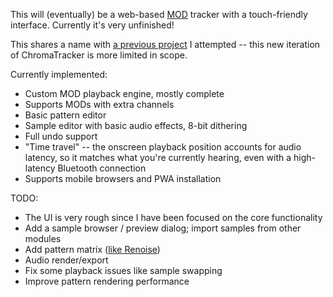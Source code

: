This will (eventually) be a web-based [MOD](https://en.wikipedia.org/wiki/MOD_(file_format)) tracker with a touch-friendly interface. Currently it's very unfinished!

This shares a name with [a previous project](https://github.com/vanjac/chromatracker) I attempted -- this new iteration of ChromaTracker is more limited in scope.

Currently implemented:

- Custom MOD playback engine, mostly complete
- Supports MODs with extra channels
- Basic pattern editor
- Sample editor with basic audio effects, 8-bit dithering
- Full undo support
- "Time travel" -- the onscreen playback position accounts for audio latency, so it matches what you're currently hearing, even with a high-latency Bluetooth connection
- Supports mobile browsers and PWA installation

TODO:

- The UI is very rough since I have been focused on the core functionality
- Add a sample browser / preview dialog; import samples from other modules
- Add pattern matrix ([like Renoise](https://tutorials.renoise.com/wiki/Pattern_Matrix))
- Audio render/export
- Fix some playback issues like sample swapping
- Improve pattern rendering performance
